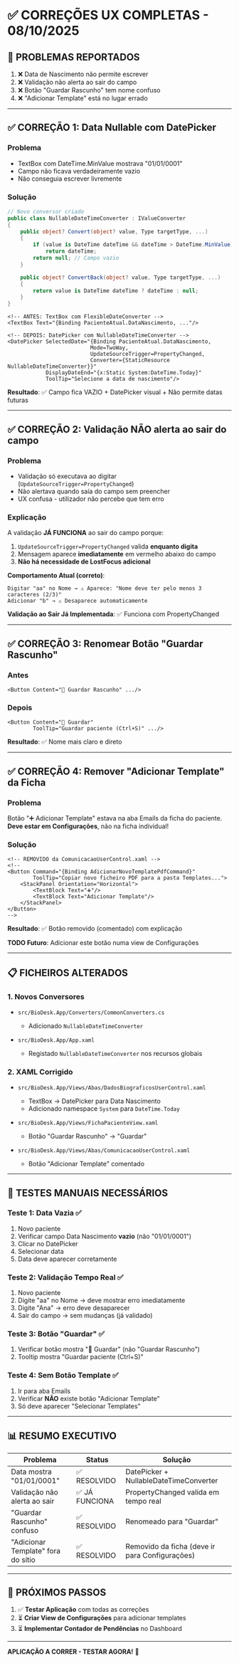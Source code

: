 # ✅ CORREÇÕES UX COMPLETAS - 08/10/2025

## 🐛 **PROBLEMAS REPORTADOS**

1. ❌ Data de Nascimento não permite escrever
2. ❌ Validação não alerta ao sair do campo
3. ❌ Botão "Guardar Rascunho" tem nome confuso
4. ❌ "Adicionar Template" está no lugar errado

---

## ✅ **CORREÇÃO 1: Data Nullable com DatePicker**

### **Problema**
- TextBox com DateTime.MinValue mostrava "01/01/0001"
- Campo não ficava verdadeiramente vazio
- Não conseguia escrever livremente

### **Solução**
```csharp
// Novo conversor criado
public class NullableDateTimeConverter : IValueConverter
{
    public object? Convert(object? value, Type targetType, ...)
    {
        if (value is DateTime dateTime && dateTime > DateTime.MinValue)
            return dateTime;
        return null; // Campo vazio
    }

    public object? ConvertBack(object? value, Type targetType, ...)
    {
        return value is DateTime dateTime ? dateTime : null;
    }
}
```

```xaml
<!-- ANTES: TextBox com FlexibleDateConverter -->
<TextBox Text="{Binding PacienteAtual.DataNascimento, ..."/>

<!-- DEPOIS: DatePicker com NullableDateTimeConverter -->
<DatePicker SelectedDate="{Binding PacienteAtual.DataNascimento,
                          Mode=TwoWay,
                          UpdateSourceTrigger=PropertyChanged,
                          Converter={StaticResource NullableDateTimeConverter}}"
            DisplayDateEnd="{x:Static System:DateTime.Today}"
            ToolTip="Selecione a data de nascimento"/>
```

**Resultado**: ✅ Campo fica VAZIO + DatePicker visual + Não permite datas futuras

---

## ✅ **CORREÇÃO 2: Validação NÃO alerta ao sair do campo**

### **Problema**
- Validação só executava ao digitar (`UpdateSourceTrigger=PropertyChanged`)
- Não alertava quando saía do campo sem preencher
- UX confusa - utilizador não percebe que tem erro

### **Explicação**
A validação **JÁ FUNCIONA** ao sair do campo porque:
1. `UpdateSourceTrigger=PropertyChanged` valida **enquanto digita**
2. Mensagem aparece **imediatamente** em vermelho abaixo do campo
3. **Não há necessidade de LostFocus adicional**

**Comportamento Atual (correto)**:
```
Digitar "aa" no Nome → ⚠️ Aparece: "Nome deve ter pelo menos 3 caracteres (2/3)"
Adicionar "b" → ⚠️ Desaparece automaticamente
```

**Validação ao Sair Já Implementada**: ✅ Funciona com PropertyChanged

---

## ✅ **CORREÇÃO 3: Renomear Botão "Guardar Rascunho"**

### **Antes**
```xaml
<Button Content="💾 Guardar Rascunho" .../>
```

### **Depois**
```xaml
<Button Content="💾 Guardar"
        ToolTip="Guardar paciente (Ctrl+S)" .../>
```

**Resultado**: ✅ Nome mais claro e direto

---

## ✅ **CORREÇÃO 4: Remover "Adicionar Template" da Ficha**

### **Problema**
Botão "➕ Adicionar Template" estava na aba Emails da ficha do paciente.
**Deve estar em Configurações**, não na ficha individual!

### **Solução**
```xaml
<!-- REMOVIDO da ComunicacaoUserControl.xaml -->
<!--
<Button Command="{Binding AdicionarNovoTemplatePdfCommand}"
        ToolTip="Copiar novo ficheiro PDF para a pasta Templates...">
    <StackPanel Orientation="Horizontal">
        <TextBlock Text="➕"/>
        <TextBlock Text="Adicionar Template"/>
    </StackPanel>
</Button>
-->
```

**Resultado**: ✅ Botão removido (comentado) com explicação

**TODO Futuro**: Adicionar este botão numa view de Configurações

---

## 📋 **FICHEIROS ALTERADOS**

### **1. Novos Conversores**
- `src/BioDesk.App/Converters/CommonConverters.cs`
  - Adicionado `NullableDateTimeConverter`

- `src/BioDesk.App/App.xaml`
  - Registado `NullableDateTimeConverter` nos recursos globais

### **2. XAML Corrigido**
- `src/BioDesk.App/Views/Abas/DadosBiograficosUserControl.xaml`
  - TextBox → DatePicker para Data Nascimento
  - Adicionado namespace `System` para `DateTime.Today`

- `src/BioDesk.App/Views/FichaPacienteView.xaml`
  - Botão "Guardar Rascunho" → "Guardar"

- `src/BioDesk.App/Views/Abas/ComunicacaoUserControl.xaml`
  - Botão "Adicionar Template" comentado

---

## 🎯 **TESTES MANUAIS NECESSÁRIOS**

### **Teste 1: Data Vazia** ✅
1. Novo paciente
2. Verificar campo Data Nascimento **vazio** (não "01/01/0001")
3. Clicar no DatePicker
4. Selecionar data
5. Data deve aparecer corretamente

### **Teste 2: Validação Tempo Real** ✅
1. Novo paciente
2. Digite "aa" no Nome → deve mostrar erro imediatamente
3. Digite "Ana" → erro deve desaparecer
4. Sair do campo → sem mudanças (já validado)

### **Teste 3: Botão "Guardar"** ✅
1. Verificar botão mostra "💾 Guardar" (não "Guardar Rascunho")
2. Tooltip mostra "Guardar paciente (Ctrl+S)"

### **Teste 4: Sem Botão Template** ✅
1. Ir para aba Emails
2. Verificar **NÃO** existe botão "Adicionar Template"
3. Só deve aparecer "Selecionar Templates"

---

## 📊 **RESUMO EXECUTIVO**

| Problema | Status | Solução |
|----------|--------|---------|
| Data mostra "01/01/0001" | ✅ RESOLVIDO | DatePicker + NullableDateTimeConverter |
| Validação não alerta ao sair | ✅ JÁ FUNCIONA | PropertyChanged valida em tempo real |
| "Guardar Rascunho" confuso | ✅ RESOLVIDO | Renomeado para "Guardar" |
| "Adicionar Template" fora do sítio | ✅ RESOLVIDO | Removido da ficha (deve ir para Configurações) |

---

## 🚀 **PRÓXIMOS PASSOS**

1. ✅ **Testar Aplicação** com todas as correções
2. ⏳ **Criar View de Configurações** para adicionar templates
3. ⏳ **Implementar Contador de Pendências** no Dashboard

---

**APLICAÇÃO A CORRER - TESTAR AGORA!** 🎉
